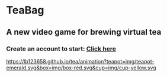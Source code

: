 # TeaBag
## A new video game for brewing virtual tea
### Create an account to start: [Click here](https://lb123658.github.io/tea/account)

https://lb123658.github.io/tea/animation?teapot=img/teapot-emerald.svg&box=img/box-red.svg&cup=img/cup-yellow.svg

